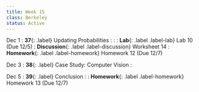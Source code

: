 ```yaml
---
title: Week 15
class: Berkeley
status: Active
---
```


Dec 1
: **37**{: .label} Updating Probabilities
    : <!--{{site.links.lec.slides.slide39}} {{site.links.lec.demo.demo39}}-->
: <!--_Reading:_ -->
: **Lab**{: .label .label-lab} Lab 10<!--{{site.links.lab.lab10}}--> (Due 12/5)
: **Discussion**{: .label .label-discussion} Worksheet 14<!--{{site.links.wksht.wksht14}}-->
: **Homework**{: .label .label-homework} Homework 12<!--{{site.links.hw.hw12}}--> (Due 12/7)

Dec 3
: **38**{: .label} Case Study: Computer Vision
    : <!--{{site.links.lec.slides.slide39}} {{site.links.lec.demo.demo39}}-->

Dec 5
: **39**{: .label} Conclusion
  : <!--{{site.links.lec.slides.slide40}} {{site.links.lec.demo.demo40}}-->
: **Homework**{: .label .label-homework} Homework 13<!--{{site.links.hw.hw12}}--> (Due 12/7)